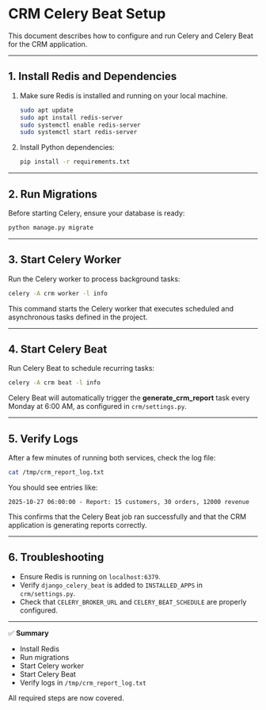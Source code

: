 # CRM Celery Beat Setup

This document describes how to configure and run Celery and Celery Beat for the CRM application.

---

## 1. Install Redis and Dependencies

1. Make sure Redis is installed and running on your local machine.
   ```bash
   sudo apt update
   sudo apt install redis-server
   sudo systemctl enable redis-server
   sudo systemctl start redis-server
   ```

2. Install Python dependencies:
   ```bash
   pip install -r requirements.txt
   ```

---

## 2. Run Migrations

Before starting Celery, ensure your database is ready:
```bash
python manage.py migrate
```

---

## 3. Start Celery Worker

Run the Celery worker to process background tasks:
```bash
celery -A crm worker -l info
```

This command starts the Celery worker that executes scheduled and asynchronous tasks defined in the project.

---

## 4. Start Celery Beat

Run Celery Beat to schedule recurring tasks:
```bash
celery -A crm beat -l info
```

Celery Beat will automatically trigger the **generate_crm_report** task every Monday at 6:00 AM, as configured in `crm/settings.py`.

---

## 5. Verify Logs

After a few minutes of running both services, check the log file:
```bash
cat /tmp/crm_report_log.txt
```

You should see entries like:
```
2025-10-27 06:00:00 - Report: 15 customers, 30 orders, 12000 revenue
```

This confirms that the Celery Beat job ran successfully and that the CRM application is generating reports correctly.

---

## 6. Troubleshooting

- Ensure Redis is running on `localhost:6379`.
- Verify `django_celery_beat` is added to `INSTALLED_APPS` in `crm/settings.py`.
- Check that `CELERY_BROKER_URL` and `CELERY_BEAT_SCHEDULE` are properly configured.

---

✅ **Summary**
- Install Redis  
- Run migrations  
- Start Celery worker  
- Start Celery Beat  
- Verify logs in `/tmp/crm_report_log.txt`

All required steps are now covered.
